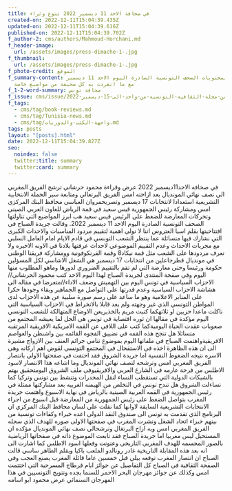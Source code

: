 ```yaml
---
title: في صحافة الاحد 11 ديسمبر 2022 تنوع وثراء
created-on: 2022-12-11T15:04:39.435Z
updated-on: 2022-12-11T15:04:39.616Z
published-on: 2022-12-11T15:04:39.702Z
f_author-2: cms/authors/Mahmoud-Horchani.md
f_header-image:
  url: /assets/images/press-dimache-1-.jpg
f_thumbnail:
  url: /assets/images/press-dimache-1-.jpg
f_photo-credit: الموقع
f_summary-content: استعراض لمحنويات الصحف التونسية الصادرة اليوم الاحد 11 ديسمبر
  مع ما انفردت به كل صحيفة من مواضيع خاصة
f_1-2-word-summary: صحافة تونس
f_issue: cms/issue/العدد-الخامس-من-مجلة-الثقافيه-التونسية-من-واحد-الى-15-ديسمبر-2022.md
f_tags:
  - cms/tag/book-reviews.md
  - cms/tag/Tunisia-news.md
  - cms/tag/واجهة-الكتب-والدوريات.md
tags: posts
layout: "[posts].html"
date: 2022-12-11T15:04:39.827Z
seo:
  noindex: false
  twitter:title: summary
  twitter:card: summary
---
```

في صحافه الاحد11ديسمبر 2022 عرض وقراءة محمود حرشاني ترشح الفريق المغربي الى نصف نهائي المونديال بعد ازاحته امس الفريق البرتغالي ومتابعة سير الحملة الانتخابية التشريعية استعدادا لانتخابات 17 ديسمبر وتصريحمروان العباسي محافظ البنك المركزي امس ومشاركة رئيس الجمهورية قيس سعيد في قمة الرياض للعاون العربي الصيني وتحركات المعارضة للضغط على الرئيس قيس سعيد هب ابرز المواضيع التي تناولتها الصحف التونسية الصادرة اليوم الاحد 11 ديسمبر 2022. وقالت جريدة الصباح في افتتاحيتها بقلم اسيا العتروس اننا لا نولي اهمية لتقييم مردود المناسبات والاحداث الكبرى التي نشارك فيها متسائلة عما ينتظر الشعب التونسي في قادم الايام امام العامل السلبي مع مجريات الاحداث وعدم التقييم الموضوعي لاحداث عرفتها بلادنا في الاونه الاخيره ولا نعرف مردودها على الشعب مثل قمة نيكاد8 وقمة الفرنكوفونية وومشاركة فريقنا الوطني في مونديال قطرجاعلين من انتخابات 17 ديسمبر هي الشغل الاشاسي لكل المسؤلين حكومة ورئيسا وحتى معارضة التي لم تقم بالتقييم الضروري لدورها وماهو المطلوب منها اليوم وفي صفحة المنتدى لجريدة الصباح لهذا اليوم الاحد كتب محمود الحرشاني// الاحزاب السياسية في تونس اليوم بين التهميش وضعف الاداء//متعرضا في مقاله الى هشاشة الاحزاب السياسية وعدم قدرتها على التواصل مع الجماهير وبقاء وجودها حكرا على المنابر الاعلامية وهو ما ساعد على رسم صورة سلبية عن هذه الاحزاب لدى المواطن التونسي الذي غير وجهته ولم يعد قابلا بالانخراط في الاحزاب السياسية التي تاكلت ماعدا حزبين او ثلاثهكما كتبت مريم بالخذيريعن الاوضاع المتهالكة للشعب التونسي اليوم مؤكدة في مقالها ان ثوره اقتصاية في تونس هي الحل لما يعيشه المجتمع من صعوبات عقدت الحياة اليوميةكما كتب على اللافي عن القمه الامريكية الافريقية المرتقبه متسائلا هل تنجح هذه القمه في تضييق الفجوه القائمه بين واشنطن والعواصم الافريقيةواهتمت الصباح في ملفاتها اليوم بموضوع تنامي جرائم العنف بين الازواج مشيرة الى ان هذه الظاهرة اخذه في الاستفحال في المجتمع التونسي لقوض اهم اركانه وهي الاسره نتيجه الضغوط النفسية اما جريدة الشروق فقد احتفت في صفحتها الاولى بانتصار الفريق المغربي امس وترشحه لنصف نهائي المونديال وما اشاعه هذا الانتصار لاسود الاطلس من فرحة عارمه في الشارع العربي والافريقيوفي ملف الشروق اليومتحقيق يهتم بالشبكات الدولية التي تستقطب النساء لنقل المخدرات وتنشط بين تونس وتركيا كما تساءلت الشروق هل تندح تونس في التخلص من الهيمنه الغربيه بعد مشاركتها ممثلة في رئيس الجمهورية في القمه العربية الصينية بالرياض في نهاية الاسبوع واهتمت جريدة المغرب بتواصل الضغط على رئيس الجمهورية من المعارضة قبل اسبوع من اجراء الانتخابات التشريعية السايقة لاوانها كما نقلت على لسان محافظ البنك المركزي ان البرنامج الذي تقدمت به تونس الى صندوق النقد الدولي اعده خبراء وكفاءات تونسية من بينهم خبراء اتحاد الشغل ونشرت المغرب في صفحتها الاولى صوره للهدف الذي سجله الفريق المغربي امس وبه ازاح البرتغال وترشحالى نصف نهائي المونديال مؤكده ان المستحيل ليس مغربيا اما جريدة الصباح فقد تابعت الموضوع ذاته في صفحاتها الرياضية بالصور المجسمه للهدف المغربي التاريخي وعنونت وفعلها اسود الاطلس كما اشارت الى انه بعد هذه المقابلة التاريخية غادر رونالدو الملعب باكيا وبقلم الطاهر ساسي قالت الصباح ان انتصار المغرب توقعه بيلي قبل خمسين عاما قائلة المغرب يصنع العجب وفي الصفحة الثقافية في الصباح كل التفاصيل عن جوائز ايام قرطاج المسرحية التي اختتمت امس وكذلك عن جوائز مهرجان البحر الاحمر للسنما بجده وتتويج التونسيين في هذا المهرجان السنمائي عرض محمود ابو اسامه